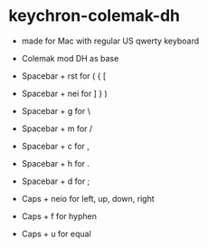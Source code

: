 # keychron-colemak-dh

- made for Mac with regular US qwerty keyboard 

- Colemak mod DH as base

- Spacebar + rst for ( { [
- Spacebar + nei for ] } )

- Spacebar + g for \
- Spacebar + m for /

- Spacebar + c for ,
- Spacebar + h for .
- Spacebar + d for ;

- Caps + neio for left, up, down, right
- Caps + f for hyphen
- Caps + u for equal
